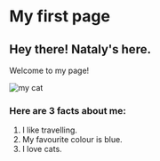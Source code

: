 # My first page

## Hey there! Nataly's here.

Welcome to my page!

![my cat](https://lh3.googleusercontent.com/drive-viewer/AAOQEORJfTBLsyC-3wKVuVECt_KY9RcOw3NVrSn3HREEboefyQBDxAcUPZT3HI_U0o6MAsZAjRD3WJUHqOk0G84emV3zLeOE=w1920-h902)

### Here are 3 facts about me:

1. I like travelling.
2. My favourite colour is blue.
3. I love cats.
